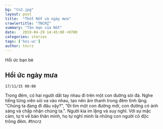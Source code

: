 ```yaml
---
bg: "tn2.jpg"
layout: post
title:  "Thốt Nốt và ngày mưa"
crawlertitle: "TNCRZ"
summary: "Tản mạn của Nốt"
date:   2019-04-29 14:45:00 +0700
categories: stories
tags: ['hoi-uc']
author: tncrz
---
```

Hồi ức bạn bè

## Hồi ức ngày mưa
`17/11/15 00:08`

Trong đêm, có hai người dắt tay nhau đi trên một con đường sỏi đá.
Nghe tiếng từng viên sỏi va vào nhau, tạo nên âm thanh trong đêm tĩnh lặng.
"Chúng ta đang đi đâu vậy?", "Đi tìm một con đường mới, con đường có ánh sáng và chấp nhận chúng ta.".
Người kia im lặng và suy nghĩ. 
Với sự mặc cảm, tự ti về bản thân mình, họ tự nghĩ mình là những con người cô độc trông đêm. 
#tncrz
